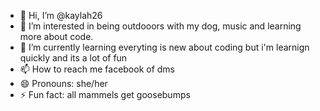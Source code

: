 - 👋 Hi, I’m @kaylah26
- 👀 I’m interested in being outdooors with my dog, music and learning more about code.
- 🌱 I’m currently learning everyting is new about coding but i'm learnign quickly and its a lot of fun
- 📫 How to reach me facebook of dms
- 😄 Pronouns: she/her
- ⚡ Fun fact: all mammels get goosebumps 

<!---
kaylah26/kaylah26 is a ✨ special ✨ repository because its `README.md` (this file) appears on your GitHub profile.
You can click the Preview link to take a look at your changes.
--->
